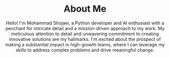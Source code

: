 

<h1 align="center">About Me</h1>

<p align="center">Hello! I'm Mohammad Shojaei, a Python developer and AI enthusiast with a penchant for intricate detail and a mission-driven approach to my work. My meticulous attention to detail and unwavering commitment to creating innovative solutions are my hallmarks. I'm excited about the prospect of making a substantial impact in high-growth teams, where I can leverage my skills to address complex problems and drive meaningful change.</p>
